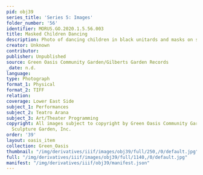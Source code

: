 ```yaml
---
pid: obj39
series_title: 'Series 5: Images'
folder_number: '56'
identifier: MORUS.GO.2020.1.5.56.003
title: Masked Children Dancing
description: Photo of dancing children in black unitards and masks on stage.
creator: Unknown
contributor:
publisher: Unpublished
source: Green Oasis Community Garden/Gilberts Garden Records
_date: n.d.
language:
type: Photograph
format_1: Physical
format_2: TIFF
relation:
coverage: Lower East Side
subject_1: Performances
subject_2: Teatro Arana
subject_3: Art/Theater Programming
copyright: All images subject to copyright by Green Oasis Community Garden/Gilberts
  Sculpture Garden, Inc.
order: '39'
layout: oasis_item
collection: Green_Oasis
thumbnail: "/img/derivatives/iiif/images/obj39/full/250,/0/default.jpg"
full: "/img/derivatives/iiif/images/obj39/full/1140,/0/default.jpg"
manifest: "/img/derivatives/iiif/obj39/manifest.json"
---
```


